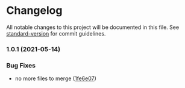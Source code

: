 # Changelog

All notable changes to this project will be documented in this file. See [standard-version](https://github.com/conventional-changelog/standard-version) for commit guidelines.

### 1.0.1 (2021-05-14)


### Bug Fixes

* no more files to merge ([1fe6e07](https://github.com/alexfalkowski/gocovmerge/commit/1fe6e07cc5ea23ac6f454279bbac4e04cb766344))

